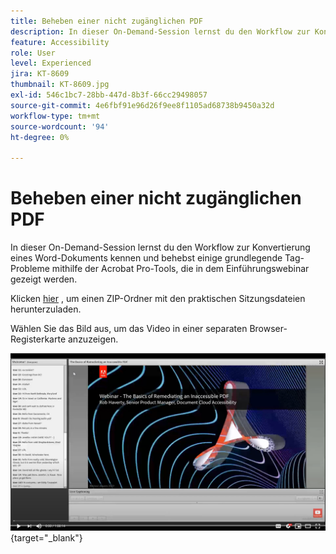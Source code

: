 ```yaml
---
title: Beheben einer nicht zugänglichen PDF
description: In dieser On-Demand-Session lernst du den Workflow zur Konvertierung eines Word-Dokuments kennen und behebst einige grundlegende Tag-Probleme mithilfe der Acrobat Pro-Tools, die in diesem Einführungswebinar gezeigt werden.
feature: Accessibility
role: User
level: Experienced
jira: KT-8609
thumbnail: KT-8609.jpg
exl-id: 546c1bc7-28bb-447d-8b3f-66cc29498057
source-git-commit: 4e6fbf91e96d26f9ee8f1105ad68738b9450a32d
workflow-type: tm+mt
source-wordcount: '94'
ht-degree: 0%

---
```


# Beheben einer nicht zugänglichen PDF

In dieser On-Demand-Session lernst du den Workflow zur Konvertierung eines Word-Dokuments kennen und behebst einige grundlegende Tag-Probleme mithilfe der Acrobat Pro-Tools, die in dem Einführungswebinar gezeigt werden.

Klicken [hier](../assets/accessibilitysession2.zip) , um einen ZIP-Ordner mit den praktischen Sitzungsdateien herunterzuladen.

Wählen Sie das Bild aus, um das Video in einer separaten Browser-Registerkarte anzuzeigen.

[![Video zu Session 2](../assets/Accessibilitysession2_YT.png)](https://youtu.be/eT2IFNszNuk){target="_blank"}
